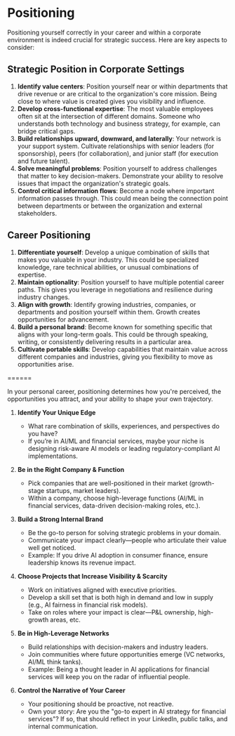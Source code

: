 Positioning
============

Positioning yourself correctly in your career and within a corporate environment is indeed crucial for strategic success. Here are key aspects to consider:

Strategic Position in Corporate Settings
----------------------------------------

1.  **Identify value centers**: Position yourself near or within departments that drive revenue or are critical to the organization's core mission. Being close to where value is created gives you visibility and influence.
2.  **Develop cross-functional expertise**: The most valuable employees often sit at the intersection of different domains. Someone who understands both technology and business strategy, for example, can bridge critical gaps.
3.  **Build relationships upward, downward, and laterally**: Your network is your support system. Cultivate relationships with senior leaders (for sponsorship), peers (for collaboration), and junior staff (for execution and future talent).
4.  **Solve meaningful problems**: Position yourself to address challenges that matter to key decision-makers. Demonstrate your ability to resolve issues that impact the organization's strategic goals.
5.  **Control critical information flows**: Become a node where important information passes through. This could mean being the connection point between departments or between the organization and external stakeholders.

Career Positioning
------------------

1.  **Differentiate yourself**: Develop a unique combination of skills that makes you valuable in your industry. This could be specialized knowledge, rare technical abilities, or unusual combinations of expertise.
2.  **Maintain optionality**: Position yourself to have multiple potential career paths. This gives you leverage in negotiations and resilience during industry changes.
3.  **Align with growth**: Identify growing industries, companies, or departments and position yourself within them. Growth creates opportunities for advancement.
4.  **Build a personal brand**: Become known for something specific that aligns with your long-term goals. This could be through speaking, writing, or consistently delivering results in a particular area.
5.  **Cultivate portable skills**: Develop capabilities that maintain value across different companies and industries, giving you flexibility to move as opportunities arise.

   ======
   
   In your personal career, positioning determines how you're perceived, the opportunities you attract, and your ability to shape your own trajectory.

1.  **Identify Your Unique Edge**
    
    *   What rare combination of skills, experiences, and perspectives do you have?
    *   If you’re in AI/ML and financial services, maybe your niche is designing risk-aware AI models or leading regulatory-compliant AI implementations.
2.  **Be in the Right Company & Function**
    
    *   Pick companies that are well-positioned in their market (growth-stage startups, market leaders).
    *   Within a company, choose high-leverage functions (AI/ML in financial services, data-driven decision-making roles, etc.).
3.  **Build a Strong Internal Brand**
    
    *   Be the go-to person for solving strategic problems in your domain.
    *   Communicate your impact clearly—people who articulate their value well get noticed.
    *   Example: If you drive AI adoption in consumer finance, ensure leadership knows its revenue impact.
4.  **Choose Projects that Increase Visibility & Scarcity**
    
    *   Work on initiatives aligned with executive priorities.
    *   Develop a skill set that is both high in demand and low in supply (e.g., AI fairness in financial risk models).
    *   Take on roles where your impact is clear—P&L ownership, high-growth areas, etc.
5.  **Be in High-Leverage Networks**
    
    *   Build relationships with decision-makers and industry leaders.
    *   Join communities where future opportunities emerge (VC networks, AI/ML think tanks).
    *   Example: Being a thought leader in AI applications for financial services will keep you on the radar of influential people.
6.  **Control the Narrative of Your Career**
    
    *   Your positioning should be proactive, not reactive.
    *   Own your story: Are you the "go-to expert in AI strategy for financial services"? If so, that should reflect in your LinkedIn, public talks, and internal communication.
